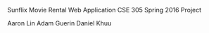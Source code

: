Sunflix Movie Rental Web Application
CSE 305 Spring 2016 Project

Aaron Lin
Adam Guerin
Daniel Khuu

